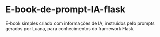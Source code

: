 # E-book-de-prompt-IA-flask
E-book simples criado com informações de IA, instruídos pelo prompts gerados por Luana, para conhecimentos do framework Flask
